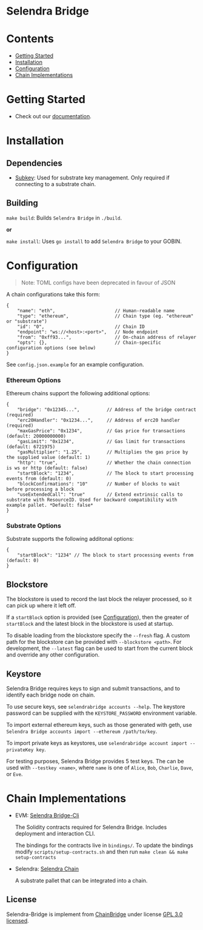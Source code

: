 # Selendra Bridge

# Contents

- [Getting Started](#getting-started)
- [Installation](#installation)
- [Configuration](#configuration)
- [Chain Implementations](#chain-implementations)

# Getting Started
- Check out our [documentation](https://chainbridge.chainsafe.io).

# Installation

## Dependencies

- [Subkey](https://substrate.dev/docs/en/knowledgebase/integrate/subkey): 
Used for substrate key management. Only required if connecting to a substrate chain.

## Building

`make build`: Builds `Selendra Bridge` in `./build`.

**or**

`make install`: Uses `go install` to add `Selendra Bridge` to your GOBIN.

# Configuration

> Note: TOML configs have been deprecated in favour of JSON

A chain configurations take this form:

```
{
    "name": "eth",                      // Human-readable name
    "type": "ethereum",                 // Chain type (eg. "ethereum" or "substrate")
    "id": "0",                          // Chain ID
    "endpoint": "ws://<host>:<port>",   // Node endpoint
    "from": "0xff93...",                // On-chain address of relayer
    "opts": {},                         // Chain-specific configuration options (see below)
}
```

See `config.json.example` for an example configuration. 

### Ethereum Options

Ethereum chains support the following additional options:

```
{
    "bridge": "0x12345...",          // Address of the bridge contract (required)
    "erc20Handler": "0x1234...",     // Address of erc20 handler (required)
    "maxGasPrice": "0x1234",         // Gas price for transactions (default: 20000000000)
    "gasLimit": "0x1234",            // Gas limit for transactions (default: 6721975)
    "gasMultiplier": "1.25",         // Multiplies the gas price by the supplied value (default: 1)
    "http": "true",                  // Whether the chain connection is ws or http (default: false)
    "startBlock": "1234",            // The block to start processing events from (default: 0)
    "blockConfirmations": "10"       // Number of blocks to wait before processing a block
    "useExtendedCall": "true"        // Extend extrinsic calls to substrate with ResourceID. Used for backward compatibility with example pallet. *Default: false*
}
```

### Substrate Options

Substrate supports the following additonal options:

```
{
    "startBlock": "1234" // The block to start processing events from (default: 0)
}
```

## Blockstore

The blockstore is used to record the last block the relayer processed, so it can pick up where it left off. 

If a `startBlock` option is provided (see [Configuration](#configuration)), then the greater of `startBlock` and the latest block in the blockstore is used at startup.

To disable loading from the blockstore specify the `--fresh` flag. A custom path for the blockstore can be provided with `--blockstore <path>`. For development, the `--latest` flag can be used to start from the current block and override any other configuration.

## Keystore

Selendra Bridge requires keys to sign and submit transactions, and to identify each bridge node on chain.

To use secure keys, see `selendrabridge accounts --help`. The keystore password can be supplied with the `KEYSTORE_PASSWORD` environment variable.

To import external ethereum keys, such as those generated with geth, use `Selendra Bridge accounts import --ethereum /path/to/key`.

To import private keys as keystores, use `selendrabridge account import --privateKey key`.

For testing purposes, Selendra Bridge provides 5 test keys. The can be used with `--testkey <name>`, where `name` is one of `Alice`, `Bob`, `Charlie`, `Dave`, or `Eve`. 

# Chain Implementations

- EVM: [Selendra Bridge-Cli](https://github.com/selendra/bridge-cli) 

    The Solidity contracts required for Selendra Bridge. Includes deployment and interaction CLI.
    
    The bindings for the contracts live in `bindings/`. To update the bindings modify `scripts/setup-contracts.sh` and then run `make clean && make setup-contracts`

- Selendra: [Selendra Chain](https://github.com/selendra/selendra-chain)

    A substrate pallet that can be integrated into a chain.


## License

Selendra-Bridge is implement from [ChainBridge](https://github.com/ChainSafe/ChainBridge) under license [GPL 3.0 licensed](LICENSE-GPL3).